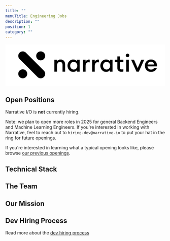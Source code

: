 ```yaml
---
title: ""
menuTitle: Engineering Jobs
description: ""
position: 1
category: ""
---
```


<img src="banner.png" alt="narrative logo" />

## Open Positions

Narrative I/O is **not** currently hiring.

Note: we plan to open more roles in 2025 for general Backend Engineers and Machine Learning Engineers. If you're
interested in working with Narrative, feel to reach out to `hiring-dev@narrative.io` to put your hat in the ring for
future openings.

If you're interested in learning what a typical opening looks like, please browse [our previous openings](https://github.com/narrative-io/narrative-jobs/tree/main/other/archive/open-positions/).

## Technical Stack

<common-section section-name="technical-stack"></common-section>

## The Team

<common-section section-name="team"></common-section>

## Our Mission

<common-section section-name="mission"></common-section>

## Dev Hiring Process

Read more about the [dev hiring process](/process/dev-hiring-process)
